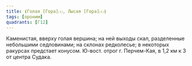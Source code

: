```yaml
---
title: ⦗Голая [Гора]⒯, Лысая [Гора]⒯⦘
tags: [ороним]
quadrants: [Г12]
---
```


Каменистая, вверху голая вершина; на ней выходы скал, разделенные небольшими
седловинами; на склонах редколесье; в некоторых ракурсах предстает конусом.
Ю-вост. отрог г. Перчем-Кая, в 1,2 км к З от центра Судака.
